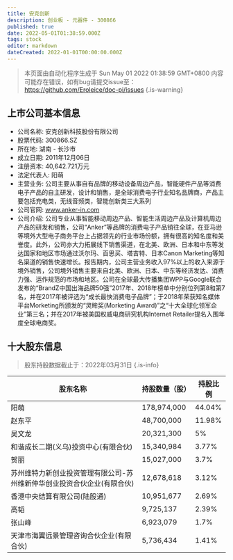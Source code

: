 ```yaml
---
title: 安克创新
description: 创业板 - 元器件 - 300866
published: true
date: 2022-05-01T01:38:59.000Z
tags: stock
editor: markdown
dateCreated: 2022-01-01T00:00:00.000Z
---
```


> 本页面由自动化程序生成于 Sun May 01 2022 01:38:59 GMT+0800
> 内容可能存在错误，如有bug请提交issue至：https://github.com/Eroleice/doc-pi/issues
{.is-warning}

## 上市公司基本信息
- 公司名称: 安克创新科技股份有限公司
- 股票代码: 300866.SZ
- 所在地: 湖南 - 长沙市
- 成立日期: 2011年12月06日
- 注册资本: 40,642.721万元
- 法定代表人: 阳萌
- 主营业务: 公司主要从事自有品牌的移动设备周边产品，智能硬件产品等消费电子产品的自主研发，设计和销售，是全球消费电子行业知名品牌商，产品主要包括充电类，无线音频类，智能创新类三大系列
- 公司官网: www.anker-in.com
- 公司介绍: 公司专业从事智能移动周边产品、智能生活周边产品及计算机周边产品的研发和销售，公司“Anker”等品牌的消费电子产品销往全球，在亚马逊等境外大型电子商务平台上占据领先的行业市场份额，拥有很高的知名度和美誉度。此外，公司亦大力拓展线下销售渠道，在北美、欧洲、日本和中东等发达国家和地区市场通过沃尔玛、百思买、塔吉特、日本Canon Marketing等知名渠道的销售快速增长。报告期内，公司主营业务收入97%以上的收入来源于境外销售，公司境外销售主要来自北美、欧洲、日本、中东等经济发达、消费力强、运作规范的市场和地区。公司在全球最大传播集团WPP与Google联合发布的“BrandZ中国出海品牌50强”2017年、2018年榜单中分别位列第8和第7名，并在2017年被评选为“成长最快消费电子品牌”；于2018年荣获知名媒体平台Morketing所颁发的“灵眸奖(Morketing Award)”之“十大全球化领军企业”第三名；并在2017年被美国权威电商研究机构Internet Retailer提名入围年度全球电商奖。


## 十大股东信息
> 股东持股数据截止于：2022年03月31日
{.is-info}

| 股东名称 | 持股数量（股） | 持股比例 |
| --- | --- | --- |
| 阳萌 | 178,974,000 | 44.04% |
| 赵东平 | 48,700,000 | 11.98% |
| 吴文龙 | 20,321,300 | 5% |
| 和谐成长二期(义乌)投资中心(有限合伙) | 15,340,984 | 3.77% |
| 贺丽 | 15,027,000 | 3.7% |
| 苏州维特力新创业投资管理有限公司-苏州维新仲华创业投资合伙企业(有限合伙) | 12,678,618 | 3.12% |
| 香港中央结算有限公司(陆股通) | 10,951,677 | 2.69% |
| 高韬 | 9,725,137 | 2.39% |
| 张山峰 | 6,923,079 | 1.7% |
| 天津市海翼远景管理咨询合伙企业(有限合伙) | 5,736,434 | 1.41% |




